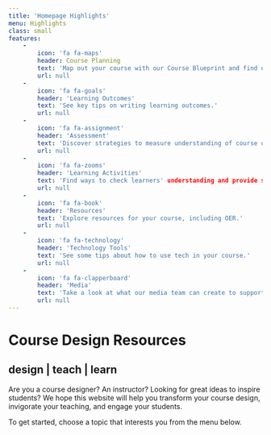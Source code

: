 ```yaml
---
title: 'Homepage Highlights'
menu: Highlights
class: small
features:
    -
        icon: 'fa fa-maps'
        header: Course Planning
        text: 'Map out your course with our Course Blueprint and find out more about our course design process.'
        url: null
    -
        icon: 'fa fa-goals'
        header: 'Learning Outcomes'
        text: 'See key tips on writing learning outcomes.'
        url: null
    -
        icon: 'fa fa-assignment'
        header: 'Assessment'
        text: 'Discover strategies to measure understanding of course outcomes.'
        url: null
    -
        icon: 'fa fa-zooms'
        header: 'Learning Activities'
        text: 'Find ways to check learners' understanding and provide self-checks'
        url: null
    -
        icon: 'fa fa-book'
        header: 'Resources'
        text: 'Explore resources for your course, including OER.'
        url: null
    -
        icon: 'fa fa-technology'
        header: 'Technology Tools'
        text: 'See some tips about how to use tech in your course.'
        url: null
    -
        icon: 'fa fa-clapperboard'
        header: 'Media'
        text: 'Take a look at what our media team can create to support your learners'
        url: null
---
```


# Course Design Resources
## **design | teach | learn**

Are you a course designer?  An instructor?  Looking for great ideas to inspire students? We hope this website will help you transform your course design, invigorate your teaching, and engage your students.

To get started, choose a topic that interests you from the menu below.

